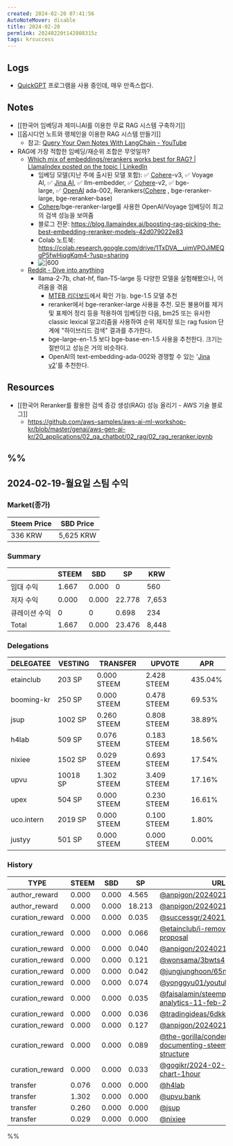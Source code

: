 ```yaml
---
created: 2024-02-20 07:41:56
AutoNoteMover: disable
title: 2024-02-20
permlink: 20240220t142808315z
tags: krsuccess
---
```

## Logs
- [QuickGPT](https://sindresorhus.com/quickgpt) 프로그램을 사용 중인데, 매우 만족스럽다.

## Notes
- [[한국어 임베딩과 제미니AI를 이용한 무료 RAG 시스템 구축하기]]
- [[옵시디언 노트와 랭체인을 이용한 RAG 시스템 만들기]]
	- 참고: [Query Your Own Notes With LangChain - YouTube](https://www.youtube.com/watch?v=E-CNrXhSvLg)
- RAG에 가장 적합한 임베딩/재순위 조합은 무엇일까?
	- [Which mix of embeddings/rerankers works best for RAG? | LlamaIndex posted on the topic | LinkedIn](https://www.linkedin.com/posts/llamaindex_which-mix-of-embeddingsrerankers-works-best-activity-7126231685020450816-jngm)
		- 임베딩 모델(지난 주에 출시된 모델 포함): ✅ [Cohere](https://www.linkedin.com/company/cohere-ai/)-v3, ✅ Voyage AI, ✅ [Jina AI](https://www.linkedin.com/company/jinaai/), ✅ llm-embedder, ✅ [Cohere](https://www.linkedin.com/company/cohere-ai/)-v2, ✅ bge-large, ✅ [OpenAI](https://www.linkedin.com/company/openai/) ada-002, Rerankers([Cohere](https://www.linkedin.com/company/cohere-ai/) , bge-reranker-large, bge-reranker-base)
		- [Cohere](https://www.linkedin.com/company/cohere-ai/)/bge-reranker-large를 사용한 OpenAI/Voyage 임베딩이 최고의 검색 성능을 보여줌
		- 블로그 전문: https://blog.llamaindex.ai/boosting-rag-picking-the-best-embedding-reranker-models-42d079022e83
		- Colab 노트북: https://colab.research.google.com/drive/1TxDVA__uimVPOJiMEQgP5fwHiqgKqm4-?usp=sharing
		- ![|600](https://i.imgur.com/t5iBYLx.jpeg)
	- [Reddit - Dive into anything](https://www.reddit.com/r/LocalLLaMA/comments/17oyd1r/finding_better_embedding_models)
		- llama-2-7b, chat-hf, flan-T5-large 등 다양한 모델을 실험해봤으나, 어려움을 겪음
	       - [MTEB 리더보드](https://huggingface.co/spaces/mteb/leaderboard)에서 확인 가능. bge-1.5 모델 추천
	       - reranker에서 bge-reranker-large 사용을 추천. 모든 불용어를 제거 및 표제어 정리 등을 적용하여 임베딩한 다음, bm25 또는 유사한 classic lexical 알고리즘을 사용하여 순위 재지정 또는 rag fusion 단계에 "하이브리드 검색" 결과를 추가한다.
	       - bge-large-en-1.5 보다 bge-base-en-1.5 사용을 추천한다. 크기는 절반이고 성능은 거의 비슷하다.
	       - OpenAI의 text-embedding-ada-002와 경쟁할 수 있는  '[Jina v2](https://jina.ai/news/jina-ai-launches-worlds-first-open-source-8k-text-embedding-rivaling-openai/)'를 추천한다.

## Resources
- [[한국어 Reranker를 활용한 검색 증강 생성(RAG) 성능 올리기 - AWS 기술 블로그]]
	- https://github.com/aws-samples/aws-ai-ml-workshop-kr/blob/master/genai/aws-gen-ai-kr/20_applications/02_qa_chatbot/02_rag/02_rag_reranker.ipynb

%%
---

## 2024-02-19-월요일 스팀 수익

### Market(종가)
| Steem Price | SBD Price |
| --- | --- |
| 336 KRW | 5,625 KRW |

### Summary
| | STEEM | SBD | SP | KRW |
| --- | --- | --- | --- |--- |
| 임대 수익 | 1.667 | 0.000 | 0 | 560 |
| 저자 수익 | 0.000 | 0.000 | 22.778 | 7,653 |
| 큐레이션 수익 | 0 | 0 | 0.698 | 234 |
| Total | 1.667 | 0.000 | 23.476 | 8,448 |

### Delegations
| DELEGATEE | VESTING | TRANSFER | UPVOTE | APR |
| --- | --- | --- | --- | --- |
| etainclub | 203 SP | 0.000 STEEM | 2.428 STEEM | 435.04% |
| booming-kr | 250 SP | 0.000 STEEM | 0.478 STEEM | 69.53% |
| jsup | 1002 SP | 0.260 STEEM | 0.808 STEEM | 38.89% |
| h4lab | 509 SP | 0.076 STEEM | 0.183 STEEM | 18.56% |
| nixiee | 1502 SP | 0.029 STEEM | 0.693 STEEM | 17.54% |
| upvu | 10018 SP | 1.302 STEEM | 3.409 STEEM | 17.16% |
| upex | 504 SP | 0.000 STEEM | 0.230 STEEM | 16.61% |
| uco.intern | 2019 SP | 0.000 STEEM | 0.100 STEEM | 1.80% |
| justyy | 501 SP | 0.000 STEEM | 0.000 STEEM | 0.00% |

### History
| TYPE | STEEM | SBD | SP | URL |
| --- | --- | --- | --- | --- |
| author_reward | 0.000 | 0.000 | 4.565 | [@anpigon/20240212t102647244z](https://steemit.com/@anpigon/20240212t102647244z) |
| author_reward | 0.000 | 0.000 | 18.213 | [@anpigon/20240212t145959361z](https://steemit.com/@anpigon/20240212t145959361z) |
| curation_reward | 0.000 | 0.000 | 0.035 | [@successgr/240212-](https://steemit.com/@successgr/240212-) |
| curation_reward | 0.000 | 0.000 | 0.066 | [@etainclub/i-removed-my-sps-proposal](https://steemit.com/@etainclub/i-removed-my-sps-proposal) |
| curation_reward | 0.000 | 0.000 | 0.040 | [@anpigon/20240212t102647244z](https://steemit.com/@anpigon/20240212t102647244z) |
| curation_reward | 0.000 | 0.000 | 0.121 | [@wonsama/3bwts4](https://steemit.com/@wonsama/3bwts4) |
| curation_reward | 0.000 | 0.000 | 0.042 | [@jungjunghoon/65nkwj](https://steemit.com/@jungjunghoon/65nkwj) |
| curation_reward | 0.000 | 0.000 | 0.074 | [@yonggyu01/youtube-api-2km](https://steemit.com/@yonggyu01/youtube-api-2km) |
| curation_reward | 0.000 | 0.000 | 0.035 | [@faisalamin/steempro-tools-analytics-11-feb-2024](https://steemit.com/@faisalamin/steempro-tools-analytics-11-feb-2024) |
| curation_reward | 0.000 | 0.000 | 0.036 | [@tradingideas/6dkk6s](https://steemit.com/@tradingideas/6dkk6s) |
| curation_reward | 0.000 | 0.000 | 0.127 | [@anpigon/20240212t145959361z](https://steemit.com/@anpigon/20240212t145959361z) |
| curation_reward | 0.000 | 0.000 | 0.089 | [@the-gorilla/condenser-documenting-steemit-com-css-structure](https://steemit.com/@the-gorilla/condenser-documenting-steemit-com-css-structure) |
| curation_reward | 0.000 | 0.000 | 0.033 | [@gogikr/2024-02-13-btc-d-chart-1hour](https://steemit.com/@gogikr/2024-02-13-btc-d-chart-1hour) |
| transfer | 0.076 | 0.000 | 0.000 | [@h4lab](https://steemit.com/@h4lab) |
| transfer | 1.302 | 0.000 | 0.000 | [@upvu.bank](https://steemit.com/@upvu.bank) |
| transfer | 0.260 | 0.000 | 0.000 | [@jsup](https://steemit.com/@jsup) |
| transfer | 0.029 | 0.000 | 0.000 | [@nixiee](https://steemit.com/@nixiee) |


%%


